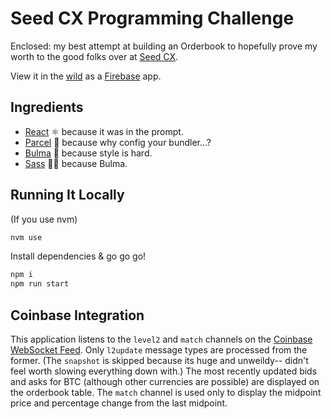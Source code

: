 # Seed CX Programming Challenge

Enclosed: my best attempt at building an Orderbook to hopefully prove my worth to the good folks over at [Seed CX](https://seedcx.com/).

View it in the [wild](https://seedcx-programming-challenge.firebaseapp.com/) as a [Firebase](https://firebase.google.com/docs/hosting/) app.

## Ingredients

- [React](https://reactjs.org/) ⚛️ because it was in the prompt.
- [Parcel](https://parceljs.org) 🎁 because why config your bundler...?
- [Bulma](https://bulma.io/) 📗 because style is hard.
- [Sass](https://sass-lang.com/) 💃🏽 because Bulma.

## Running It Locally

(If you use nvm)

```bash
nvm use
```

Install dependencies & go go go!

```bash
npm i
npm run start
```



## Coinbase Integration

This application listens to the `level2` and `match` channels on the [Coinbase WebSocket Feed](https://docs.pro.coinbase.com/#websocket-feed). Only `l2update` message types are processed from the former. (The `snapshot` is skipped because its huge and unweildy-- didn't feel worth slowing everything down with.) The most recently updated bids and asks for BTC (although other currencies are possible) are displayed on the orderbook table. The `match` channel is used only to display the midpoint price and percentage change from the last midpoint.

